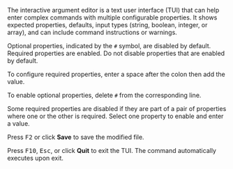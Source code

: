 &NewLine;

The interactive argument editor is a text user interface (TUI) that can help enter complex commands with multiple configurable properties.
It shows expected properties, defaults, input types (string, boolean, integer, or array), and can include command instructions or warnings.

Optional properties, indicated by the `#` symbol, are disabled by default.
Required properties are enabled.
Do not disable properties that are enabled by default.

To configure required properties, enter a space after the colon then add the value.

To enable optional properties, delete `#` from the corresponding line.

Some required properties are disabled if they are part of a pair of properties where one or the other is required.
Select one property to enable and enter a value.

Press <kbd>F2</kbd> or click **Save** to save the modified file.

Press <kbd>F10</kbd>, <kbd>Esc</kbd>, or click **Quit** to exit the TUI.
The command automatically executes upon exit.
